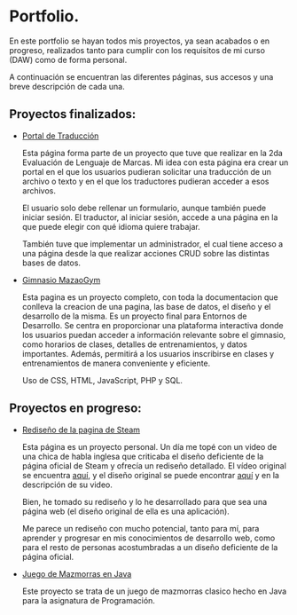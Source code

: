 # Portfolio.

En este portfolio se hayan todos mis proyectos, ya sean acabados o en progreso, realizados tanto para cumplir con los requisitos de mi curso (DAW) como de forma personal.

A continuación se encuentran las diferentes páginas, sus accesos y una breve descripción de cada una.

## Proyectos finalizados:

- [Portal de Traducción](https://catanduyago.github.io/Traduccion/Web/)
    
    Esta página forma parte de un proyecto que tuve que realizar en la 2da Evaluación de Lenguaje de Marcas. Mi idea con esta página era crear un portal en el que los usuarios pudieran solicitar una traducción de un archivo o texto y en el que los traductores pudieran acceder a esos archivos.

    El usuario solo debe rellenar un formulario, aunque también puede iniciar sesión. El traductor, al iniciar sesión, accede a una página en la que puede elegir con qué idioma quiere trabajar.

    También tuve que implementar un administrador, el cual tiene acceso a una página desde la que realizar acciones CRUD sobre las distintas bases de datos.

- [Gimnasio MazaoGym](http://mazaogym.kesug.com)

    Esta pagina es un proyecto completo, con toda la documentacion que conlleva la creacion de una pagina, las base de datos, el diseño y el desarrollo de la misma. Es un proyecto final para Entornos de Desarrollo. Se centra en proporcionar una plataforma interactiva donde los usuarios puedan acceder a información relevante sobre el gimnasio, como horarios de clases, detalles de entrenamientos, y datos importantes. Además, permitirá a los usuarios inscribirse en clases y entrenamientos de manera conveniente y 
eficiente.

    Uso de CSS, HTML, JavaScript, PHP y SQL.
  
## Proyectos en progreso:

- [Rediseño de la pagina de Steam](https://catanduyago.github.io/Steam/store.html)


    Esta página es un proyecto personal. Un día me topé con un video de una chica de habla inglesa que criticaba el diseño deficiente de la página oficial de Steam y ofrecía un rediseño detallado. El vídeo original se encuentra [aquí](https://www.youtube.com/watch?v=cDY2p1CTkPo), y el diseño original se puede encontrar [aquí](https://www.figma.com/file/DoO6aRMVQB0ZQt0TULkR4F/Steam-Redesign-(Community)?type=design&node-id=18-946&mode=design&t=yz55TpGb3pgrgAVI-0) y en la descripción de su video.

    Bien, he tomado su rediseño y lo he desarrollado para que sea una página web (el diseño original de ella es una aplicación).

    Me parece un rediseño con mucho potencial, tanto para mí, para aprender y progresar en mis conocimientos de desarrollo web, como para el resto de personas acostumbradas a un diseño deficiente de la página oficial.

-  [Juego de Mazmorras en Java]()

    Este proyecto se trata de un juego de mazmorras clasico hecho en Java para la asignatura de Programación.
